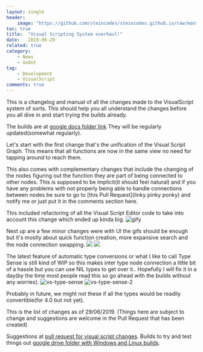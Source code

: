 ```yaml
---
layout: single
header:
    image: "https://github.com/steincodes/steincodes.github.io/raw/master/images/godot_31_alpha_v2.png"
toc: true
title:  "Visual Scripting System overhaul!"
date:   2019-06-29 
related: true
category: 
    - News
    - Godot
tag:
    - Development
    - VisualScript
comments: true
---
```


This is a changelog and manual of all the changes made to the VisualScript system of sorts. This should help you all understand the changes before you all dive in and start trying the builds already.

The builds are at [google docs folder link](https://drive.google.com/drive/folders/1jZxsxn7dwdsrYXBollUFuHgE6wiWtW3T?usp=sharing)
They will be regularly updated(somewhat regularly).

Let's start with the first change that's the unification of the Visual Script Graph.
This means that all functions are now in the same view no need for tapping around to reach them.

This also comes with complementary changes that include the changing of the nodes figuring out the function they are part of being connected to other nodes. This is supposed to be implicit(it should feel natural) and if you have any problems with not properly being able to handle connections between nodes be sure to go to [this Pull Request](linky pinky ponky) and notify me or just put it in the comments section here.

This included refactoring of all the Visual Script Editor code to take into account this change which ended up kinda big.
![gify](https://user-images.githubusercontent.com/19930870/59534439-f1768780-8f0b-11e9-9030-1adebc6541e6.gif)

Next up are a few minor changes were with UI the gifs should be enough but it's mostly about quick function creation, more expansive search and the node connection swapping.
![](https://user-images.githubusercontent.com/19930870/59723009-d7f27a00-9242-11e9-92b8-36409c35e0b9.gif)
![](https://user-images.githubusercontent.com/19930870/59982236-a60b5a00-962c-11e9-9091-571e156fed6b.gif)

The latest feature of automatic type conversions or what I like to call Type Sense is still kind of WIP so this makes inter type node connection a little bit of a hassle but you can use NIL types to get over it.. Hopefully I will fix it in a day(by the time most people read this so go ahead with the builds without any worries).
![vs-type-sense](https://user-images.githubusercontent.com/19930870/60389045-528b8700-9ad8-11e9-9695-d52f21f04099.gif)
![vs-type-sense-2](https://user-images.githubusercontent.com/19930870/60389047-5c14ef00-9ad8-11e9-8a6f-bb2b7d406317.gif)

Probably in future, we might not these if all the types would be readily convertible(for 4.0 but not yet).

This is the list of changes as of 29/06/2019. (Things here are subject to change and suggestions are welcome in the Pull Request that has been created)

Suggestions at [pull request for visual script changes](https://github.com/godotengine/godot/pull/29681).
Builds to try and test things out [google drive folder with Windows and Linux builds](https://drive.google.com/drive/folders/1jZxsxn7dwdsrYXBollUFuHgE6wiWtW3T?usp=sharing).
